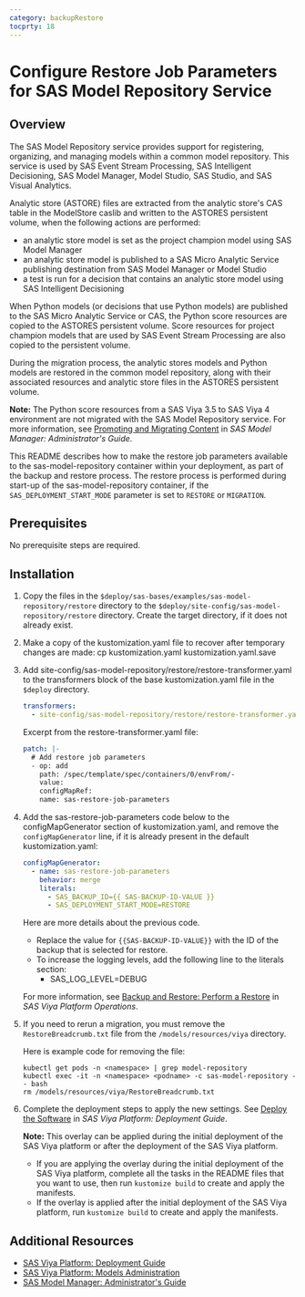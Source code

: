 ```yaml
---
category: backupRestore
tocprty: 18
---
```


# Configure Restore Job Parameters for SAS Model Repository Service

## Overview

The SAS Model Repository service provides support for registering, organizing,
and managing models within a common model repository. This service is used by
SAS Event Stream Processing, SAS Intelligent Decisioning, SAS Model Manager,
Model Studio, SAS Studio, and SAS Visual Analytics.

Analytic store (ASTORE) files are extracted from the analytic store's CAS table
in the ModelStore caslib and written to the ASTORES persistent volume, when the
following actions are performed:

- an analytic store model is set as the project champion model using SAS Model
  Manager
- an analytic store model is published to a SAS Micro Analytic Service
  publishing destination from SAS Model Manager or Model Studio
- a test is run for a decision that contains an analytic store model using SAS
  Intelligent Decisioning

When Python models (or decisions that use Python models) are published to the
SAS Micro Analytic Service or CAS, the Python score resources are copied to the
ASTORES persistent volume. Score resources for project champion models that are
used by SAS Event Stream Processing are also copied to the persistent volume.

During the migration process, the analytic stores models and Python models are
restored in the common model repository, along with their associated resources
and analytic store files in the ASTORES persistent volume.

**Note:** The Python score resources from a SAS Viya 3.5 to SAS Viya 4
environment are not migrated with the SAS Model Repository service. For more
information, see
[Promoting and Migrating Content](http://documentation.sas.com/?cdcId=mdlmgrcdc&cdcVersion=default&docsetId=mdlmgrag&docsetTarget=p0n2f2djoollgqn13isibmb98qd2.htm)
in _SAS Model Manager: Administrator's Guide_.

This README describes how to make the restore job parameters available to the
sas-model-repository container within your deployment, as part of the backup and
restore process. The restore process is performed during start-up of the
sas-model-repository container, if the `SAS_DEPLOYMENT_START_MODE` parameter is
set to `RESTORE` or `MIGRATION`.

## Prerequisites

No prerequisite steps are required.

## Installation

1. Copy the files in the
   `$deploy/sas-bases/examples/sas-model-repository/restore` directory to the
   `$deploy/site-config/sas-model-repository/restore` directory. Create the
   target directory, if it does not already exist.

2. Make a copy of the kustomization.yaml file to recover after temporary changes
   are made: cp kustomization.yaml kustomization.yaml.save

3. Add site-config/sas-model-repository/restore/restore-transformer.yaml to the
   transformers block of the base kustomization.yaml file in the `$deploy`
   directory.

   ```yaml
   transformers:
     - site-config/sas-model-repository/restore/restore-transformer.yaml
   ```

   Excerpt from the restore-transformer.yaml file:

   ```yaml
   patch: |-
     # Add restore job parameters
     - op: add
       path: /spec/template/spec/containers/0/envFrom/-
       value:
       configMapRef:
       name: sas-restore-job-parameters
   ```

4. Add the sas-restore-job-parameters code below to the configMapGenerator
   section of kustomization.yaml, and remove the `configMapGenerator` line, if
   it is already present in the default kustomization.yaml:

   ```yaml
   configMapGenerator:
     - name: sas-restore-job-parameters
       behavior: merge
       literals:
         - SAS_BACKUP_ID={{ SAS-BACKUP-ID-VALUE }}
         - SAS_DEPLOYMENT_START_MODE=RESTORE
   ```

   Here are more details about the previous code.

   - Replace the value for `{{SAS-BACKUP-ID-VALUE}}` with the ID of the backup
     that is selected for restore.
   - To increase the logging levels, add the following line to the literals
     section:
     - SAS_LOG_LEVEL=DEBUG

   For more information, see
   [Backup and Restore: Perform a Restore](http://documentation.sas.com/?cdcId=itopscdc&cdcVersion=default&docsetId=calbr&docsetTarget=n1607whucnyc02n1eo6tbvl1tzcs.htm)
   in _SAS Viya Platform Operations_.

5. If you need to rerun a migration, you must remove the `RestoreBreadcrumb.txt`
   file from the `/models/resources/viya` directory.

   Here is example code for removing the file:

   ```console
   kubectl get pods -n <namespace> | grep model-repository
   kubectl exec -it -n <namespace> <podname> -c sas-model-repository -- bash
   rm /models/resources/viya/RestoreBreadcrumb.txt
   ```

6. Complete the deployment steps to apply the new settings. See
   [Deploy the Software](<(http://documentation.sas.com/?cdcId=itopscdc&cdcVersion=default&docsetId=dplyml0phy0dkr&docsetTarget=p127f6y30iimr6n17x2xe9vlt54q.htm)>)
   in _SAS Viya Platform: Deployment Guide_.

   **Note:** This overlay can be applied during the initial deployment of the
   SAS Viya platform or after the deployment of the SAS Viya platform.

   - If you are applying the overlay during the initial deployment of the SAS
     Viya platform, complete all the tasks in the README files that you want to
     use, then run `kustomize build` to create and apply the manifests.
   - If the overlay is applied after the initial deployment of the SAS Viya
     platform, run `kustomize build` to create and apply the manifests.

## Additional Resources

- [SAS Viya Platform: Deployment Guide](http://documentation.sas.com/?cdcId=itopscdc&cdcVersion=default&docsetId=dplyml0phy0dkr&docsetTarget=titlepage.htm)
- [SAS Viya Platform: Models Administration](http://documentation.sas.com/?cdcId=sasadmincdc&cdcVersion=default&docsetId=calmodels)
- [SAS Model Manager: Administrator's Guide](http://documentation.sas.com/?cdcId=mdlmgrcdc&cdcVersion=default&docsetId=mdlmgrag)
